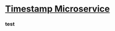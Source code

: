 
# [Timestamp Microservice](https://www.freecodecamp.org/learn/apis-and-microservices/apis-and-microservices-projects/timestamp-microservice)   
### test
